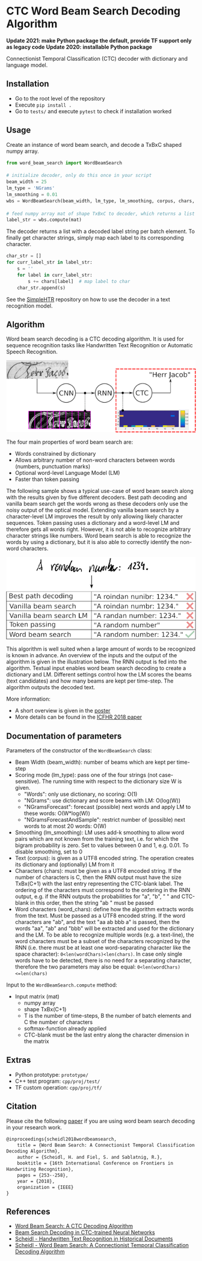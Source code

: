 # CTC Word Beam Search Decoding Algorithm

**Update 2021: make Python package the default, provide TF support only as legacy code**
**Update 2020: installable Python package**

Connectionist Temporal Classification (CTC) decoder with dictionary and language model. 

## Installation

* Go to the root level of the repository
* Execute `pip install .`
* Go to `tests/` and execute `pytest` to check if installation worked


## Usage

Create an instance of word beam search, and decode a TxBxC shaped numpy array.

```python
from word_beam_search import WordBeamSearch

# initialize decoder, only do this once in your script
beam_width = 25
lm_type = 'NGrams'
lm_smoothing = 0.01
wbs = WordBeamSearch(beam_width, lm_type, lm_smoothing, corpus, chars, word_chars)

# feed numpy array mat of shape TxBxC to decoder, which returns a list of decoded label strings
label_str = wbs.compute(mat)
```

The decoder returns a list with a decoded label string per batch element.
To finally get character strings, simply map each label to its corresponding character.

````python
char_str = []
for curr_label_str in label_str:
    s = ''
    for label in curr_label_str:
        s += chars[label]  # map label to char
    char_str.append(s)
````

See the [SimpleHTR](https://github.com/githubharald/SimpleHTR) repository on how to use the decoder in a text recognition model. 


## Algorithm

Word beam search decoding is a CTC decoding algorithm.
It is used for sequence recognition tasks like Handwritten Text Recognition or Automatic Speech Recognition.

![context](./doc/context.png)

The four main properties of word beam search are:

* Words constrained by dictionary
* Allows arbitrary number of non-word characters between words (numbers, punctuation marks)
* Optional word-level Language Model (LM)
* Faster than token passing

The following sample shows a typical use-case of word beam search along with the results given by five different decoders.
Best path decoding and vanilla beam search get the words wrong as these decoders only use the noisy output of the optical model.
Extending vanilla beam search by a character-level LM improves the result by only allowing likely character sequences.
Token passing uses a dictionary and a word-level LM and therefore gets all words right.
However, it is not able to recognize arbitrary character strings like numbers.
Word beam search is able to recognize the words by using a dictionary, but it is also able to correctly identify the non-word characters.

![comparison](./doc/comparison.png)

This algorithm is well suited when a large amount of words to be recognized is known in advance.
An overview of the inputs and the output of the algorithm is given in the illustration below.
The RNN output is fed into the algorithm.
Textual input enables word beam search decoding to create a dictionary and LM.
Different settings control how the LM scores the beams (text candidates) and how many beams are kept per time-step.
The algorithm outputs the decoded text.

More information:
* A short overview is given in the [poster](doc/poster.pdf)
* More details can be found in the [ICFHR 2018 paper](https://repositum.tuwien.at/retrieve/1835)


## Documentation of parameters

Parameters of the constructor of the `WordBeamSearch` class:
* Beam Width (beam_width): number of beams which are kept per time-step
* Scoring mode (lm_type): pass one of the four strings (not case-sensitive). The running time with respect to the dictionary size W is given.
    * "Words": only use dictionary, no scoring: O(1)
    * "NGrams": use dictionary and score beams with LM: O(log(W))
    * "NGramsForecast": forecast (possible) next words and apply LM to these words: O(W*log(W))
    * "NGramsForecastAndSample": restrict number of (possible) next words to at most 20 words: O(W)
* Smoothing (lm_smoothing): LM uses add-k smoothing to allow word pairs which are not known from the training text, i.e. for which the bigram probability is zero. Set to values between 0 and 1, e.g. 0.01. To disable smoothing, set to 0
* Text (corpus): is given as a UTF8 encoded string. The operation creates its dictionary and (optionally) LM from it
* Characters (chars): must be given as a UTF8 encoded string. If the number of characters is C, then the RNN output must have the size TxBx(C+1) with the last entry representing the CTC-blank label. The ordering of the characters must correspond to the ordering in the RNN output, e.g. if the RNN outputs the probabilities for "a", "b", " " and CTC-blank in this order, then the string "ab " must be passed
* Word characters (word_chars): define how the algorithm extracts words from the text. Must be passed as a UTF8 encoded string. If the word characters are "ab", and the text "aa ab bbb a" is passed, then the words "aa", "ab" and "bbb" will be extracted and used for the dictionary and the LM. To be able to recognize multiple words (e.g. a text-line), the word characters must be a subset of the characters recognized by the RNN (i.e. there must be at least one word-separating character like the space character): ```0<len(wordChars)<len(chars)```. In case only single words have to be detected, there is no need for a separating character, therefore the two parameters may also be equal: ```0<len(wordChars)<=len(chars)```

Input to the `WordBeamSearch.compute` method:
* Input matrix (mat)
  * numpy array
  * shape TxBx(C+1)
  * T is the number of time-steps, B the number of batch elements and C the number of characters
  * softmax-function already applied
  * CTC-blank must be the last entry along the character dimension in the matrix
  

## Extras

* Python prototype: `prototype/`
* C++ test program: `cpp/proj/test/`
* TF custom operation: `cpp/proj/tf/`


## Citation

Please cite the following [paper](https://repositum.tuwien.at/retrieve/1835) if you are using word beam search decoding in your research work.
```text
@inproceedings{scheidl2018wordbeamsearch,
	title = {Word Beam Search: A Connectionist Temporal Classification Decoding Algorithm},
	author = {Scheidl, H. and Fiel, S. and Sablatnig, R.},
	booktitle = {16th International Conference on Frontiers in Handwriting Recognition},
	pages = {253--258},
	year = {2018},
	organization = {IEEE}
}

```

## References

* [Word Beam Search: A CTC Decoding Algorithm](https://towardsdatascience.com/b051d28f3d2e)
* [Beam Search Decoding in CTC-trained Neural Networks](https://towardsdatascience.com/5a889a3d85a7)
* [Scheidl - Handwritten Text Recognition in Historical Documents](https://repositum.tuwien.ac.at/obvutwhs/download/pdf/2874742)
* [Scheidl - Word Beam Search: A Connectionist Temporal Classification Decoding Algorithm](https://repositum.tuwien.ac.at/obvutwoa/download/pdf/2774578)
